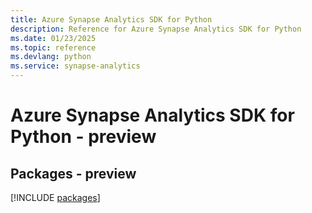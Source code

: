```yaml
---
title: Azure Synapse Analytics SDK for Python
description: Reference for Azure Synapse Analytics SDK for Python
ms.date: 01/23/2025
ms.topic: reference
ms.devlang: python
ms.service: synapse-analytics
---
```

# Azure Synapse Analytics SDK for Python - preview
## Packages - preview
[!INCLUDE [packages](synapse-analytics-index.md)]